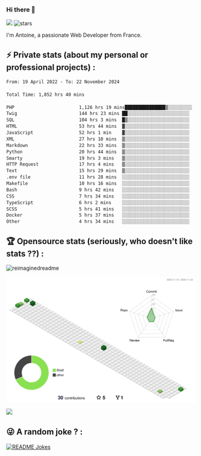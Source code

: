 ### Hi there 👋

![](https://komarev.com/ghpvc/?username=niotna)
<img src="https://img.shields.io/github/stars/niotna?label=Stars" alt="stars">

I'm Antoine, a passionate Web Developer from France.

## :zap: Private stats (about my personal or professional projects) : 

<!--START_SECTION:waka-->

```txt
From: 19 April 2022 - To: 22 November 2024

Total Time: 1,852 hrs 40 mins

PHP                        1,126 hrs 19 mins███████████████▒░░░░░░░░░   60.79 %
Twig                       144 hrs 23 mins ██░░░░░░░░░░░░░░░░░░░░░░░   07.79 %
SQL                        104 hrs 3 mins  █▒░░░░░░░░░░░░░░░░░░░░░░░   05.62 %
HTML                       53 hrs 44 mins  ▓░░░░░░░░░░░░░░░░░░░░░░░░   02.90 %
JavaScript                 52 hrs 1 min    ▓░░░░░░░░░░░░░░░░░░░░░░░░   02.81 %
XML                        27 hrs 10 mins  ▒░░░░░░░░░░░░░░░░░░░░░░░░   01.47 %
Markdown                   22 hrs 33 mins  ▒░░░░░░░░░░░░░░░░░░░░░░░░   01.22 %
Python                     20 hrs 44 mins  ▒░░░░░░░░░░░░░░░░░░░░░░░░   01.12 %
Smarty                     19 hrs 3 mins   ▒░░░░░░░░░░░░░░░░░░░░░░░░   01.03 %
HTTP Request               17 hrs 4 mins   ▒░░░░░░░░░░░░░░░░░░░░░░░░   00.92 %
Text                       15 hrs 29 mins  ▒░░░░░░░░░░░░░░░░░░░░░░░░   00.84 %
.env file                  11 hrs 28 mins  ░░░░░░░░░░░░░░░░░░░░░░░░░   00.62 %
Makefile                   10 hrs 16 mins  ░░░░░░░░░░░░░░░░░░░░░░░░░   00.55 %
Bash                       9 hrs 42 mins   ░░░░░░░░░░░░░░░░░░░░░░░░░   00.52 %
CSS                        7 hrs 34 mins   ░░░░░░░░░░░░░░░░░░░░░░░░░   00.41 %
TypeScript                 6 hrs 2 mins    ░░░░░░░░░░░░░░░░░░░░░░░░░   00.33 %
SCSS                       5 hrs 41 mins   ░░░░░░░░░░░░░░░░░░░░░░░░░   00.31 %
Docker                     5 hrs 37 mins   ░░░░░░░░░░░░░░░░░░░░░░░░░   00.30 %
Other                      4 hrs 34 mins   ░░░░░░░░░░░░░░░░░░░░░░░░░   00.25 %
```

<!--END_SECTION:waka-->

## :trophy: Opensource stats (seriously, who doesn't like stats ??) : 

<!---
[![Top Langs](https://github-readme-stats.vercel.app/api/top-langs/?username=niotna)](https://github.com/anuraghazra/github-readme-stats) 
-->
<img src="https://myreadme.vercel.app/api/embed/niotna?panels=userstatistics,toprepositories,toplanguages,commitgraph" alt="reimaginedreadme" />

![](./profile-3d-contrib/profile-green-animate.svg)

<img src="https://github-profile-trophy.vercel.app/?username=niotna&theme=juicyfresh&no-bg=true" />

## :stuck_out_tongue_winking_eye: A random joke ? : 

<a href="https://readme-jokes.vercel.app"><img align="center" src="https://readme-jokes.vercel.app/api" alt="README Jokes"></a>
